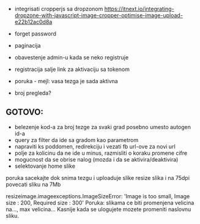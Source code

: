 



- integrisati cropperjs sa dropzonom
https://itnext.io/integrating-dropzone-with-javascript-image-cropper-optimise-image-upload-e22b12ac0d8a

- forget password
- paginacija

- obavestenje admin-u kada se neko registruje


- registracija salje link za aktivaciju sa tokenom
- poruka - mejl: vasa tezga je sada aktivna

- broj pregleda?

GOTOVO:
-------
- belezenje kod-a za broj tezge za svaki grad posebno umesto autogen id-a
- query za filter da ide sa gradom kao parametrom
- napraviti ks poddomen, redirekciju i vezati fb url-ove za novi url
- polje za kolicinu da ne ide u minus, razmisliti o koraku promene cifre
- mogucnost da se obrise nalog
(mozda i da se aktivira/deaktivira)
- selektovanje home slike

poruka sacekajte dok snima tezgu i uploaduje slike
resize slika i na 75dpi
povecati sliku na 7Mb

resizeimage.imageexceptions.ImageSizeError: 'Image is too small, Image size : 200, Required size : 300'
Poruka: slikama ce biti promenjena velicina na..., max velicina...
Kasnije kada se ulogujete mozete promeniti naslovnu sliku.

